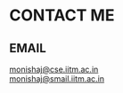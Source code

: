 ---
---

# CONTACT ME

## EMAIL

monishaj@cse.iitm.ac.in <br>
monishaj@smail.iitm.ac.in
           

